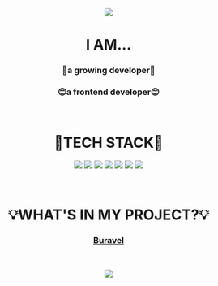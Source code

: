 <p align="center"><img src="https://capsule-render.vercel.app/api?type=waving&color=EDDCE8&height=300&section=header&text=Hi, I'm Jisu Kim!&fontColor=5E5E5E&fontSize=90&animation=twinkling"/></p>
<h1 align="center">I AM...</h1>
<h3 align="center">🌱a growing developer🌱</h3>
<h3 align="center">😊a frontend developer😊</h3> &nbsp &nbsp &nbsp
<h1 align="center">🔨TECH STACK🔨</h1>
<p align="center">
<img src="https://img.shields.io/badge/React-61DAFB?style=flat&logo=React&logoColor=white"/> <img src="https://img.shields.io/badge/JavaScript-F7DF1E?style=flat&logo=JavaScript&logoColor=white"/> <img src="https://img.shields.io/badge/CSS3-1572B6?style=flat&logo=CSS3&logoColor=white"/> <img src="https://img.shields.io/badge/HTML5-E34F26?style=flat&logo=HTML5&logoColor=white"/> <img src="https://img.shields.io/badge/Python-3776AB?style=flat&logo=Python&logoColor=white"/> <img src="https://img.shields.io/badge/C-A8B9CC?style=flat&logo=C&logoColor=white"> <img src="https://img.shields.io/badge/c++-00599C?style=flat&logo=c%2B%2B&logoColor=white">
</p>&nbsp &nbsp &nbsp
<h1 align="center">💡WHAT'S IN MY PROJECT?💡</h1>
<h3 align="center"><a href="https://github.com/Buravel/Front">Buravel</a></h3> &nbsp &nbsp &nbsp

<p align="center"><img src="https://github-readme-stats.vercel.app/api?username=ssu00&&show_icons=true&theme=buefy"/></p>

<!--
**ssu00/ssu00** is a ✨ _special_ ✨ repository because its `README.md` (this file) appears on your GitHub profile.

Here are some ideas to get you started:
- 🔭 I’m currently working on ...
- 🌱 I’m currently learning ...
- 👯 I’m looking to collaborate on ...
- 🤔 I’m looking for help with ...
- 💬 Ask me about ...
- 📫 How to reach me: ...
- 😄 Pronouns: ...
- ⚡ Fun fact: ...
-->
